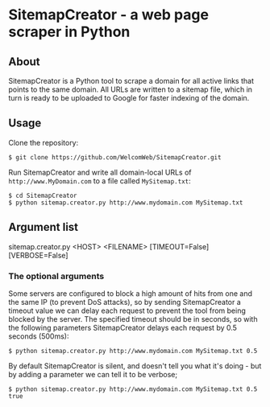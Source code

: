 # SitemapCreator - a web page scraper in Python

## About
SitemapCreator is a Python tool to scrape a domain for all active links that points to the same domain. All URLs are written to a sitemap file, which in turn is ready to be uploaded to Google for faster indexing of the domain.

## Usage
Clone the repository:

    $ git clone https://github.com/WelcomWeb/SitemapCreator.git

Run SitemapCreator and write all domain-local URLs of `http://www.MyDomain.com` to a file called `MySitemap.txt`:

    $ cd SitemapCreator
    $ python sitemap.creator.py http://www.mydomain.com MySitemap.txt

## Argument list
sitemap.creator.py &lt;HOST&gt; &lt;FILENAME&gt; [TIMEOUT=False] [VERBOSE=False]

### The optional arguments
Some servers are configured to block a high amount of hits from one and the same IP (to prevent DoS attacks), so by sending SitemapCreator a timeout value we can delay each request to prevent the tool from being blocked by the server. The specified timeout should be in seconds, so with the following parameters SitemapCreator delays each request by 0.5 seconds (500ms):

    $ python sitemap.creator.py http://www.mydomain.com MySitemap.txt 0.5

By default SitemapCreator is silent, and doesn't tell you what it's doing - but by adding a parameter we can tell it to be verbose;

    $ python sitemap.creator.py http://www.mydomain.com MySitemap.txt 0.5 true
